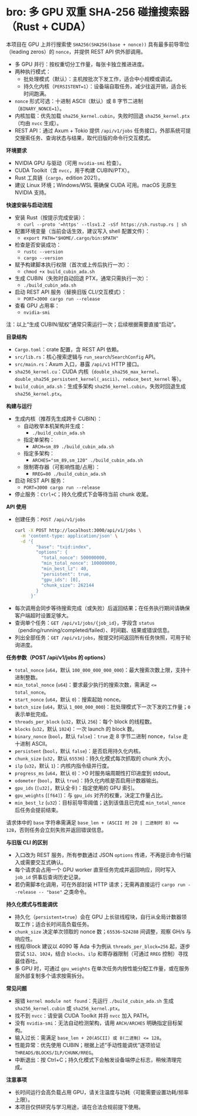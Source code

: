 # bro: 多 GPU 双重 SHA‑256 碰撞搜索器（Rust + CUDA）

本项目在 GPU 上并行搜索使 `SHA256(SHA256(base + nonce))` 具有最多前导零位（leading zeros）的 `nonce`，并提供 REST API 供外部调用。

- 多 GPU 并行：按权重切分工作量，每张卡独立推进进度。
- 两种执行模式：
  - 批处理模式（默认）：主机按批次下发工作，适合中小规模或调试。
  - 持久化内核（`PERSISTENT=1`）：设备端自取任务，减少往返开销，适合长时间跑满。
- `nonce` 形式可选：十进制 ASCII（默认）或 8 字节二进制（`BINARY_NONCE=1`）。
- 内核加载：优先加载 `sha256_kernel.cubin`，失败时回退 `sha256_kernel.ptx`（均由 `nvcc` 生成）。
- REST API：通过 Axum + Tokio 提供 `/api/v1/jobs` 任务接口，外部系统可提交搜索任务、查询状态与结果，取代旧版的命令行交互模式。


**环境要求**
- NVIDIA GPU 与驱动（可用 `nvidia-smi` 检查）。
- CUDA Toolkit（含 `nvcc`，用于构建 CUBIN/PTX）。
- Rust 工具链（`cargo`，edition 2021）。
- 建议 Linux 环境；Windows/WSL 需确保 CUDA 可用。macOS 无原生 NVIDIA 支持。


**快速安装与启动流程**
- 安装 Rust（按提示完成安装）：
  - `curl --proto '=https' --tlsv1.2 -sSf https://sh.rustup.rs | sh`
- 配置环境变量（当前会话生效，建议写入 shell 配置文件）：
  - `export PATH="$HOME/.cargo/bin:$PATH"`
- 检查是否安装成功：
  - `rustc --version`
  - `cargo --version`
- 赋予构建脚本执行权限（首次或上传后执行一次）：
  - `chmod +x build_cubin_ada.sh`
- 生成 CUBIN（失败时自动回退 PTX，通常只需执行一次）：
  - `./build_cubin_ada.sh`
- 启动 REST API 服务（替换旧版 CLI/交互模式）：
  - `PORT=3000 cargo run --release`
- 查看 GPU 占用率：
  - `nvidia-smi`

注：以上“生成 CUBIN/赋权”通常只需运行一次；后续根据需要直接“启动”。


**目录结构**
- `Cargo.toml`：crate 配置，含 REST API 依赖。
- `src/lib.rs`：核心搜索逻辑与 `run_search`/`SearchConfig` API。
- `src/main.rs`：Axum 入口，暴露 `/api/v1` HTTP 接口。
- `sha256_kernel.cu`：CUDA 内核（`double_sha256_max_kernel`、`double_sha256_persistent_kernel(_ascii)`、`reduce_best_kernel` 等）。
- `build_cubin_ada.sh`：生成多架构 `sha256_kernel.cubin`，失败时回退生成 `sha256_kernel.ptx`。


**构建与运行**
- 生成内核（推荐先生成跨卡 CUBIN）：
  - 自动枚举本机架构并生成：
    - `./build_cubin_ada.sh`
  - 指定单架构：
    - `ARCH=sm_89 ./build_cubin_ada.sh`
  - 指定多架构：
    - `ARCHES="sm_89,sm_120" ./build_cubin_ada.sh`
  - 限制寄存器（可影响性能/占用）：
    - `RREG=80 ./build_cubin_ada.sh`
- 启动 REST API 服务：
  - `PORT=3000 cargo run --release`
- 停止服务：`Ctrl+C`；持久化模式下会等待当前 chunk 收尾。


**API 使用**
- 创建任务：`POST /api/v1/jobs`
  ```bash
  curl -X POST http://localhost:3000/api/v1/jobs \
    -H 'content-type: application/json' \
    -d '{
          "base": "txid:index",
          "options": {
            "total_nonce": 500000000,
            "min_total_nonce": 100000000,
            "min_best_lz": 40,
            "persistent": true,
            "gpu_ids": [0],
            "chunk_size": 262144
          }
        }'
  ```
- 每次调用会同步等待搜索完成（或失败）后返回结果；在任务执行期间请确保客户端超时设置足够大。
- 查询单个任务：`GET /api/v1/jobs/{job_id}`，字段含 `status`（pending/running/completed/failed）、时间戳、结果或错误信息。
- 列出全部任务：`GET /api/v1/jobs`，按提交时间返回所有任务快照，可用于轮询进度。


**任务参数（POST /api/v1/jobs 的 options）**
- `total_nonce` (`u64`，默认 `100_000_000_000_000`)：最大搜索次数上限，支持十进制整数。
- `min_total_nonce` (`u64`)：要求最少执行的搜索次数，需满足 `<= total_nonce`。
- `start_nonce` (`u64`，默认 `0`)：搜索起始 nonce。
- `batch_size` (`u64`，默认 `1_000_000_000`)：批处理模式下一次下发的工作量；`0` 表示单批完成。
- `threads_per_block` (`u32`，默认 `256`)：每个 block 的线程数。
- `blocks` (`u32`，默认 `1024`)：一次 launch 的 block 数。
- `binary_nonce` (`bool`，默认 `false`)：`true` 走 8 字节二进制 nonce，`false` 走十进制 ASCII。
- `persistent` (`bool`，默认 `false`)：是否启用持久化内核。
- `chunk_size` (`u32`，默认 `65536`)：持久化模式每次抓取的 chunk 大小。
- `ilp` (`u32`，默认 `1`)：内核内指令级并行度。
- `progress_ms` (`u64`，默认 `0`)：>0 时服务端周期性打印进度到 stdout。
- `odometer` (`bool`，默认 `true`)：持久化内核是否启用计数器输出。
- `gpu_ids` (`[u32]`，默认全卡)：指定使用的 GPU 索引。
- `gpu_weights` (`[f64]`)：与 `gpu_ids` 对齐的权重，决定工作量占比。
- `min_best_lz` (`u32`)：目标前导零阈值；达到该值且已完成 `min_total_nonce` 后任务会提前结束。

请求体中的 `base` 字符串需满足 `base_len + (ASCII 时 20 | 二进制时 8) <= 128`，否则任务会立刻失败并返回错误信息。


**与旧版 CLI 的区别**
- 入口改为 REST 服务，所有参数通过 JSON `options` 传递，不再提示命令行输入或需要交互式确认。
- 每个请求会占用一个 GPU worker 直至任务完成并返回响应，同时写入 `job_id` 供事后查询历史记录。
- 若仍需脚本化调用，可在外部封装 HTTP 请求；无需再直接运行 `cargo run --release -- "base"` 之类命令。


**持久化模式与性能调优**
- 持久化（`persistent=true`）会在 GPU 上长驻线程块，自行从全局计数器领取工作；适合长时间高负载任务。
- `chunk_size` 决定单次领取的 nonce 数；`65536~524288` 间调整，观察 GH/s 与响应性。
- 线程/Block 建议以 4090 等 Ada 卡为例从 `threads_per_block=256` 起，逐步尝试 `512`、`1024`，结合 `blocks`、`ilp` 和寄存器限制（可通过 `RREG` 控制）寻找最佳吞吐。
- 多 GPU 时，可通过 `gpu_weights` 在单次任务内按性能分配工作量，或在服务层外部复制多个请求按需拆分。


**常见问题**
- 报错 `kernel module not found`：先运行 `./build_cubin_ada.sh` 生成 `sha256_kernel.cubin` 或 `sha256_kernel.ptx`。
- 找不到 `nvcc`：请安装 CUDA Toolkit 并将 `nvcc` 加入 PATH。
- 没有 `nvidia-smi`：无法自动检测架构，请用 `ARCH/ARCHES` 明确指定目标架构。
- 输入过长：需满足 `base_len + 20(ASCII) 或 8(二进制) <= 128`。
- 性能异常：优先使用 CUBIN；根据上述“手动性能调优”逐项验证 `THREADS/BLOCKS/ILP/CHUNK/RREG`。
- 中断退出：按 Ctrl+C；持久化模式下会触发设备端停止标志，稍候清理完成。


**注意事项**
- 长时间运行会高负载占用 GPU，请关注温度与功耗（可能需要设置功耗/频率上限）。
- 本项目仅供研究与学习用途，请在合法合规前提下使用。
